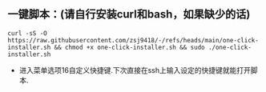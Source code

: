 ## 一键脚本：(请自行安装curl和bash，如果缺少的话)
```
curl -sS -O https://raw.githubusercontent.com/zsj9418/-/refs/heads/main/one-click-installer.sh && chmod +x one-click-installer.sh && sudo ./one-click-installer.sh
```
- 进入菜单选项16自定义快捷键.下次直接在ssh上输入设定的快捷键就能打开脚本.

